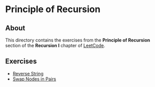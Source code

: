 # Principle of Recursion
## About
This directory contains the exercises from the **Principle of Recursion** section of the **Recursion I** chapter of [LeetCode](https://leetcode.com/).

## Exercises
* [Reverse String](reverse_string)
* [Swap Nodes in Pairs](swap_nodes_in_pairs)
